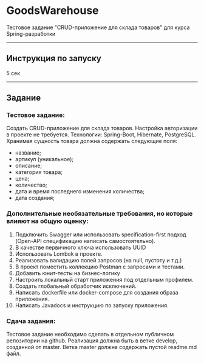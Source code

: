 # GoodsWarehouse

Тестовое задание "CRUD-приложение для склада товаров" для курса Spring-разработки

---

## Инструкция по запуску

5 сек

---

## Задание

### Тестовое задание:

Создать CRUD-приложение для склада товаров. Настройка авторизации в проекте не требуется.
Технологии: Spring-Boot, Hibernate, PostgreSQL.
Хранимая сущность товара должна содержать следующие поля: 
* название;
* артикул (уникальное);
* описание;
* категория товара;
* цена;
* количество;
* дата и время последнего изменения количества;
* дата создания;

### Дополнительные необязательные требования, но которые влияют на общую оценку:
1. Подключить Swagger или использовать specification-first подход (Open-API спецификацию написать самостоятельно).
2. В качестве первичного ключа использовать UUID
3. Использовать Lombok в проекте.
4. Реализовать валидацию полей запросов (на null, пустоту и т.д.)
5. В проект поместить коллекцию Postman с запросами и тестами.
6. Добавить юнит-тесты на бизнес-логику
7. Настроить локальный старт приложения под отдельным профилем.
8. Создать глобальный обработчик исключений.
9. Написать dockerfile или docker-compose для создания образа приложения.
10. Написать Javadocs и инструкцию по запуску приложения.

### Сдача задания: 

Тестовое задание необходимо сделать в отдельном публичном репозитории на github. Реализация должна быть в ветке develop, созданной от master. Ветка master должна содержать пустой readme.md файл.
